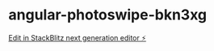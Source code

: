 # angular-photoswipe-bkn3xg

[Edit in StackBlitz next generation editor ⚡️](https://stackblitz.com/~/github.com/rrezartamuja2019/angular-photoswipe-bkn3xg)